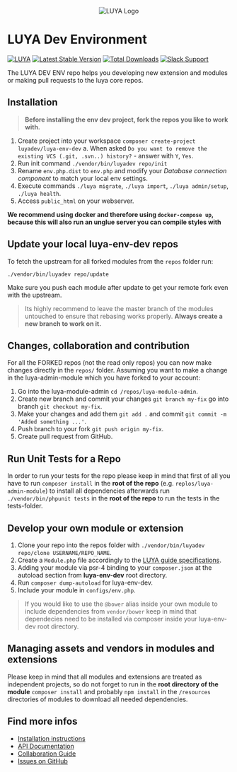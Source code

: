 <p align="center">
  <img src="https://raw.githubusercontent.com/luyadev/luya/master/docs/logo/luya-logo-0.2x.png" alt="LUYA Logo"/>
</p>

# LUYA Dev Environment

[![LUYA](https://img.shields.io/badge/Powered%20by-LUYA-brightgreen.svg)](https://luya.io)
[![Latest Stable Version](https://poser.pugx.org/luyadev/luya-env-dev/v/stable)](https://packagist.org/packages/luyadev/luya-env-dev)
[![Total Downloads](https://poser.pugx.org/luyadev/luya-env-dev/downloads)](https://packagist.org/packages/luyadev/luya-env-dev)
[![Slack Support](https://img.shields.io/badge/Slack-luyadev-yellowgreen.svg)](https://slack.luya.io/)

The LUYA DEV ENV repo helps you developing new extension and modules or making pull requests to the luya core repos.

## Installation

> **Before installing the env dev project, fork the repos you like to work with.**

1. Create project into your workspace `composer create-project luyadev/luya-env-dev`
  a. When asked `Do you want to remove the existing VCS (.git, .svn..) history?` - answer with `Y`, `Yes`.
2. Run init command `./vendor/bin/luyadev repo/init`
2. Rename `env.php.dist` to `env.php` and modify your *Database connection component* to match your local env settings.
3. Execute commands `./luya migrate`, `./luya import`, `./luya admin/setup`, `./luya health`.
4. Access `public_html` on your webserver.

**We recommend using docker and therefore using `docker-compose up`, because this will also run an unglue server you can compile styles with**

## Update your local luya-env-dev repos

To fetch the upstream for all forked modules from the `repos` folder run:

`./vendor/bin/luyadev repo/update`

Make sure you push each module after update to get your remote fork even with the upstream.

> Its highly recommend to leave the master branch of the modules untouched to ensure that rebasing works properly. **Always create a new branch to work on it.**

## Changes, collaboration and contribution

For all the FORKED repos (not the read only repos) you can now make changes directly in the `repos/` folder. Assuming you want to make a change in the luya-admin-module which you have forked to your account:

1. Go into the luya-module-admin `cd /repos/luya-module-admin`.
2. Create new branch and commit your changes `git branch my-fix` go into branch `git checkout my-fix`.
3. Make your changes and add them `git add .` and commit `git commit -m 'Added something ...'`.
4. Push branch to your fork `git push origin my-fix`.
5. Create pull request from GitHub.

## Run Unit Tests for a Repo

In order to run your tests for the repo please keep in mind that first of all you have to run `composer install` in the **root of the repo** (e.g. `replos/luya-admin-module`) to install all dependencies afterwards run `./vendor/bin/phpunit tests` in the **root of the repo** to run the tests in the tests-folder.

## Develop your own module or extension 

1. Clone your repo into the repos folder with `./vendor/bin/luyadev repo/clone USERNAME/REPO_NAME`.
2. Create a `Module.php` file accordingly to the [LUYA guide specifications](https://luya.io/guide/app-module).
3. Adding your module via psr-4 binding to your `composer.json` at the autoload section from **luya-env-dev** root directory.
4. Run `composer dump-autoload` for luya-env-dev.
5. Include your module in `configs/env.php`.

> If you would like to use the `@bower` alias inside your own module to include dependencies from `vendor/bower` keep in mind that dependecies need to be installed via composer inside your luya-env-dev root directory.

## Managing assets and vendors in modules and extensions

Please keep in mind that all modules and extensions are treated as independent projects, so do not forget to run in the **root directory of the module** `composer install` and probably `npm install` in the `/resources` directories of modules to download all needed dependencies.

## Find more infos

+ [Installation instructions](https://luya.io/guide/install)
+ [API Documentation](https://luya.io/api)
+ [Collaboration Guide](https://luya.io/guide/luya-collaboration)
+ [Issues on GitHub](https://github.com/luyadev/luya/issues)
